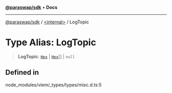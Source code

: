 [**@paraswap/sdk**](../../README.md) • **Docs**

***

[@paraswap/sdk](../../globals.md) / [\<internal\>](../README.md) / LogTopic

# Type Alias: LogTopic

> **LogTopic**: [`Hex`](Hex.md) \| [`Hex`](Hex.md)[] \| `null`

## Defined in

node\_modules/viem/\_types/types/misc.d.ts:5
